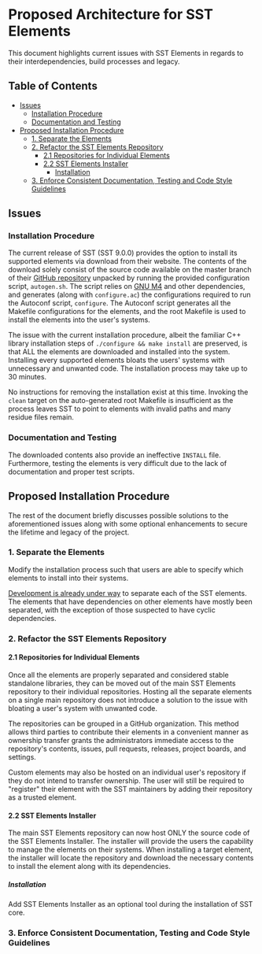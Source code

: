 # Proposed Architecture for SST Elements

This document highlights current issues with SST Elements in regards to their interdependencies, build processes and legacy.

## Table of Contents

- [Issues](#issues)
  - [Installation Procedure](#installation-procedure)
  - [Documentation and Testing](#documentation-and-testing)
- [Proposed Installation Procedure](#proposed-installation-procedure)
  - [1. Separate the Elements](#1.-separate-the-elements)
  - [2. Refactor the SST Elements Repository](#2.-refactor-the-sst-elements-repository)
    - [2.1 Repositories for Individual Elements](#2.1-repositories-for-individual-elements)
    - [2.2 SST Elements Installer](#2.2-sst-elements-installer)
      - [Installation](#installation)
  - [3. Enforce Consistent Documentation, Testing and Code Style Guidelines](#3.-enforce-consistent-documentation,-testing-and-code-style-guidelines)

## Issues

### Installation Procedure

The current release of SST (SST 9.0.0) provides the option to install its supported elements via download from their website. The contents of the download solely consist of the source code available on the master branch of their [GitHub repository](https://github.com/sstsimulator/sst-elements) unpacked by running the provided configuration script, `autogen.sh`. The script relies on [GNU M4](https://www.gnu.org/software/m4/) and other dependencies, and generates (along with `configure.ac`) the configurations required to run the Autoconf script, `configure`. The Autoconf script generates all the Makefile configurations for the elements, and the root Makefile is used to install the elements into the user's systems.

The issue with the current installation procedure, albeit the familiar C++ library installation steps of `./configure && make install` are preserved, is that ALL the elements are downloaded and installed into the system. Installing every supported elements bloats the users' systems with unnecessary and unwanted code. The installation process may take up to 30 minutes.

No instructions for removing the installation exist at this time. Invoking the `clean` target on the auto-generated root Makefile is insufficient as the process leaves SST to point to elements with invalid paths and many residue files remain.

### Documentation and Testing

The downloaded contents also provide an ineffective `INSTALL` file. Furthermore, testing the elements is very difficult due to the lack of documentation and proper test scripts.

## Proposed Installation Procedure

The rest of the document briefly discusses possible solutions to the aforementioned issues along with some optional enhancements to secure the lifetime and legacy of the project.

### 1. Separate the Elements

Modify the installation process such that users are able to specify which elements to install into their systems.

[Development is already under way](https://github.com/lpsmodsim/sst-elements/tree/standalone) to separate each of the SST elements. The elements that have dependencies on other elements have mostly been separated, with the exception of those suspected to have cyclic dependencies.

### 2. Refactor the SST Elements Repository

#### 2.1 Repositories for Individual Elements

Once all the elements are properly separated and considered stable standalone libraries, they can be moved out of the main SST Elements repository to their individual repositories. Hosting all the separate elements on a single main repository does not introduce a solution to the issue with bloating a user's system with unwanted code.

The repositories can be grouped in a GitHub organization. This method allows third parties to contribute their elements in a convenient manner as ownership transfer grants the administrators immediate access to the repository's contents, issues, pull requests, releases, project boards, and settings.

Custom elements may also be hosted on an individual user's repository if they do not intend to transfer ownership. The user will still be required to "register" their element with the SST maintainers by adding their repository as a trusted element.

#### 2.2 SST Elements Installer

The main SST Elements repository can now host ONLY the source code of the SST Elements Installer. The installer will provide the users the capability to manage the elements on their systems. When installing a target element, the installer will locate the repository and download the necessary contents to install the element along with its dependencies.

##### Installation

Add SST Elements Installer as an optional tool during the installation of SST core.

### 3. Enforce Consistent Documentation, Testing and Code Style Guidelines
